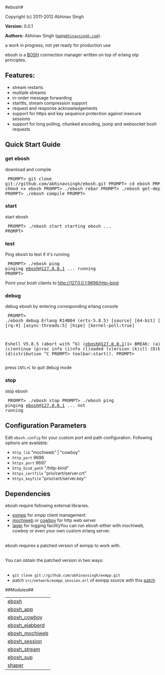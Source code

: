 

#ebosh#


Copyright (c) 2011-2012 Abhinav Singh

__Version:__ 0.0.1

__Authors:__ Abhinav Singh ([`me@abhinavsingh.com`](mailto:me@abhinavsingh.com)).

a work in progress, not yet ready for production use

ebosh is a [BOSH](http://xmpp.org/extensions/xep-0124.md) connection manager written on top of erlang otp principles.

Features:
----------
* stream restarts
* multiple streams
* in-order message forwarding
* starttls, stream compression support
* request and response acknowledgements
* support for https and key sequence protection against insecure sessions
* support for long polling, chunked encoding, jsonp and websocket bosh requests

Quick Start Guide
------------------

### get ebosh

download and compile<pre>
PROMPT> git clone git://github.com/abhinavsingh/ebosh.git
PROMPT> cd ebosh
PRMOPT> chmod +x ebosh
PROMPT> ./ebosh rebar
PROMPT> ./ebosh get-deps
PROMPT> ./ebosh compile
PROMPT>
</pre>

### start

start ebosh<pre>
PROMPT> ./ebosh start
starting ebosh ...
PROMPT></pre>

### test

Ping ebosh to test if it's running<pre>
PROMPT> ./ebosh ping
pinging ebosh@127.0.0.1 ...
running
PROMPT></pre>

Point your bosh clients to http://127.0.0.1:9696/http-bind

### debug

debug ebosh by entering corresponding erlang console<pre>
PROMPT> ./ebosh debug
Erlang R14B04 (erts-5.8.5) [source] [64-bit] [smp:4:4] [rq:4] [async-threads:5] [hipe] [kernel-poll:true]

Eshell V5.8.5  (abort with ^G)
(ebosh@127.0.0.1)1>
BREAK: (a)bort (c)ontinue (p)roc info (i)nfo (l)oaded
       (v)ersion (k)ill (D)b-tables (d)istribution
^C
PROMPT> toolbar:start().
PROMPT>
</pre>

press `CNTL+C` to quit debug mode

### stop

stop ebosh<pre>
PROMPT> ./ebosh stop
PROMPT> ./ebosh ping
pinging ebosh@127.0.0.1 ...
not running
</pre>

Configuration Parameters
-------------------------
Edit `ebosh.config` for your custom port and path configuration. Following options are available:
* `http_lib`          "mochiweb" | "cowboy"
* `http_port`         9696
* `https_port`        9697
* `http_bind_path`    "/http-bind"
* `https_certfile`    "priv/cert/server.crt"
* `https_keyfile`     "priv/cert/server.key"

Dependencies
-------------
ebosh require following external libraries.

* [exmpp](https://github.com/abhinavsingh/exmpp/) for xmpp client management
* [mochiweb](https://github.com/abhinavsingh/mochiweb/) or [cowboy](https://github.com/abhinavsingh/cowboy/) for http web server
* [lager](https://github.com/abhinavsingh/lager/) for logging facilityYou can run ebosh either with mochiweb, cowboy or even your own custom erlang server.
<br></br>

ebosh requires a patched version of exmpp to work with.
<br></br>

You can obtain the patched version in two ways:
<br></br>

* `git clone git://github.com/abhinavsingh/exmpp.git`
* patch `src/network/exmpp_session.erl` of exmpp source with this [patch](https://github.com/abhinavsingh/exmpp/commit/580d736ad9c6c776ee1cc83bdcf2f63ca9096b2c)


##Modules##


<table width="100%" border="0" summary="list of modules">
<tr><td><a href="ebosh.md" class="module">ebosh</a></td></tr>
<tr><td><a href="ebosh_app.md" class="module">ebosh_app</a></td></tr>
<tr><td><a href="ebosh_cowboy.md" class="module">ebosh_cowboy</a></td></tr>
<tr><td><a href="ebosh_ejabberd.md" class="module">ebosh_ejabberd</a></td></tr>
<tr><td><a href="ebosh_mochiweb.md" class="module">ebosh_mochiweb</a></td></tr>
<tr><td><a href="ebosh_session.md" class="module">ebosh_session</a></td></tr>
<tr><td><a href="ebosh_stream.md" class="module">ebosh_stream</a></td></tr>
<tr><td><a href="ebosh_sup.md" class="module">ebosh_sup</a></td></tr>
<tr><td><a href="shaper.md" class="module">shaper</a></td></tr></table>

